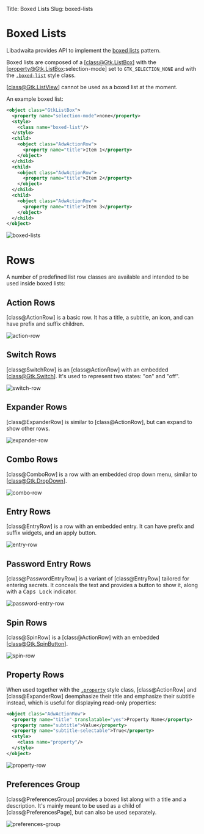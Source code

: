 Title: Boxed Lists
Slug: boxed-lists

# Boxed Lists

Libadwaita provides API to implement the [boxed lists](https://developer.gnome.org/hig/patterns/containers/boxed-lists.html)
pattern.

Boxed lists are composed of a [class@Gtk.ListBox] with the
[property@Gtk.ListBox:selection-mode] set to `GTK_SELECTION_NONE` and with the
[`.boxed-list`](style-classes.html#boxed-lists-cards) style class.

[class@Gtk.ListView] cannot be used as a boxed list at the moment.

An example boxed list:

```xml
<object class="GtkListBox">
  <property name="selection-mode">none</property>
  <style>
    <class name="boxed-list"/>
  </style>
  <child>
    <object class="AdwActionRow">
      <property name="title">Item 1</property>
    </object>
  </child>
  <child>
    <object class="AdwActionRow">
      <property name="title">Item 2</property>
    </object>
  </child>
  <child>
    <object class="AdwActionRow">
      <property name="title">Item 3</property>
    </object>
  </child>
</object>
```

<picture>
  <source srcset="boxed-lists-dark.png" media="(prefers-color-scheme: dark)">
  <img src="boxed-lists.png" alt="boxed-lists">
</picture>

# Rows

A number of predefined list row classes are available and intended to be used
inside boxed lists:

## Action Rows

[class@ActionRow] is a basic row. It has a title, a subtitle, an icon, and can
have prefix and suffix children.

<picture>
  <source srcset="action-row-dark.png" media="(prefers-color-scheme: dark)">
  <img src="action-row.png" alt="action-row">
</picture>

## Switch Rows

[class@SwitchRow] is an [class@ActionRow] with an embedded [class@Gtk.Switch].
It's used to represent two states: "on" and "off".

<picture>
  <source srcset="switch-row-dark.png" media="(prefers-color-scheme: dark)">
  <img src="switch-row.png" alt="switch-row">
</picture>

## Expander Rows

[class@ExpanderRow] is similar to [class@ActionRow], but can expand to show
other rows.

<picture>
  <source srcset="expander-row-dark.png" media="(prefers-color-scheme: dark)">
  <img src="expander-row.png" alt="expander-row">
</picture>

## Combo Rows

[class@ComboRow] is a row with an embedded drop down menu, similar to
[class@Gtk.DropDown].

<picture>
  <source srcset="combo-row-dark.png" media="(prefers-color-scheme: dark)">
  <img src="combo-row.png" alt="combo-row">
</picture>

## Entry Rows

[class@EntryRow] is a row with an embedded entry. It can have prefix and suffix
widgets, and an apply button.

<picture>
  <source srcset="entry-row-dark.png" media="(prefers-color-scheme: dark)">
  <img src="entry-row.png" alt="entry-row">
</picture>

## Password Entry Rows

[class@PasswordEntryRow] is a variant of [class@EntryRow] tailored for entering
secrets. It conceals the text and provides a button to show it, along with a
<kbd>Caps Lock</kbd> indicator.

<picture>
  <source srcset="password-entry-row-dark.png" media="(prefers-color-scheme: dark)">
  <img src="password-entry-row.png" alt="password-entry-row">
</picture>

## Spin Rows

[class@SpinRow] is a [class@ActionRow] with an embedded
[class@Gtk.SpinButton].

<picture>
  <source srcset="spin-row-dark.png" media="(prefers-color-scheme: dark)">
  <img src="spin-row.png" alt="spin-row">
</picture>

## Property Rows

When used together with the [`.property`](style-classes.html#property-rows)
style class, [class@ActionRow] and [class@ExpanderRow] deemphasize their title
and emphasize their subtitle instead, which is useful for displaying read-only
properties:

```xml
<object class="AdwActionRow">
  <property name="title" translatable="yes">Property Name</property>
  <property name="subtitle">Value</property>
  <property name="subtitle-selectable">True</property>
  <style>
    <class name="property"/>
  </style>
</object>
```

<picture>
  <source srcset="property-row-dark.png" media="(prefers-color-scheme: dark)">
  <img src="property-row.png" alt="property-row">
</picture>

## Preferences Group

[class@PreferencesGroup] provides a boxed list along with a title and a
description. It's mainly meant to be used as a child of [class@PreferencesPage],
but can also be used separately.

<picture>
  <source srcset="preferences-group-dark.png" media="(prefers-color-scheme: dark)">
  <img src="preferences-group.png" alt="preferences-group">
</picture>
